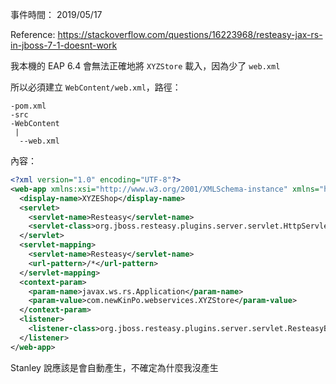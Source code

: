 事件時間： 2019/05/17

Reference: https://stackoverflow.com/questions/16223968/resteasy-jax-rs-in-jboss-7-1-doesnt-work

我本機的 EAP 6.4 會無法正確地將 `XYZStore` 載入，因為少了 `web.xml`

所以必須建立 `WebContent/web.xml`，路徑：

```
-pom.xml
-src
-WebContent
 |
  --web.xml
```

內容：

```xml
<?xml version="1.0" encoding="UTF-8"?>
<web-app xmlns:xsi="http://www.w3.org/2001/XMLSchema-instance" xmlns="http://java.sun.com/xml/ns/javaee" xsi:schemaLocation="http://java.sun.com/xml/ns/javaee http://java.sun.com/xml/ns/javaee/web-app_3_0.xsd" id="WebApp_ID" version="3.0">
  <display-name>XYZEShop</display-name>
  <servlet>
    <servlet-name>Resteasy</servlet-name>
    <servlet-class>org.jboss.resteasy.plugins.server.servlet.HttpServletDispatcher</servlet-class>
  </servlet>
  <servlet-mapping>
    <servlet-name>Resteasy</servlet-name>
    <url-pattern>/*</url-pattern>
  </servlet-mapping>
  <context-param>
    <param-name>javax.ws.rs.Application</param-name>
    <param-value>com.newKinPo.webservices.XYZStore</param-value>
  </context-param>
  <listener>
    <listener-class>org.jboss.resteasy.plugins.server.servlet.ResteasyBootstrap</listener-class>
  </listener>
</web-app>
```

Stanley 說應該是會自動產生，不確定為什麼我沒產生
